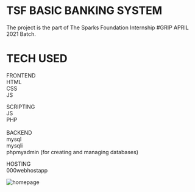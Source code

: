  # TSF BASIC BANKING SYSTEM 
The project is the part of The Sparks Foundation Internship #GRIP APRIL 2021 Batch. 


# TECH USED

FRONTEND   <br>HTML <br> CSS  <br>  JS  <br> 

SCRIPTING    <br> JS <br> PHP  <br>  
BACKEND     <br>  mysql  <br>  mysqli  <br>  phpmyadmin (for creating and managing databases)  <br> 


HOSTING  <br >000webhostapp   <br> 




![homepage](https://user-images.githubusercontent.com/48864859/115297016-52f78500-a179-11eb-8483-0174f136304f.png)










